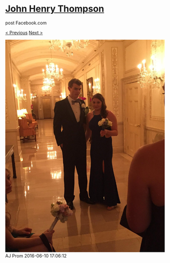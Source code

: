 # [John Henry Thompson](../README.md)
post Facebook.com

[< Previous](2016-06-10-2.md) [Next >](2016-06-10-4.md)

[![](../media/2016-06-10/AJ-Prom-1.jpg)](../README.md)
AJ Prom
2016-06-10 17:06:12